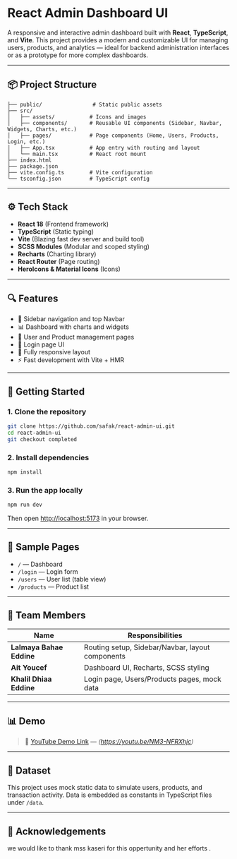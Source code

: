 
# React Admin Dashboard UI

A responsive and interactive admin dashboard built with **React**, **TypeScript**, and **Vite**. This project provides a modern and customizable UI for managing users, products, and analytics — ideal for backend administration interfaces or as a prototype for more complex dashboards.

---

## 📦 Project Structure

```
├── public/                # Static public assets
├── src/
│   ├── assets/           # Icons and images
│   ├── components/       # Reusable UI components (Sidebar, Navbar, Widgets, Charts, etc.)
│   ├── pages/            # Page components (Home, Users, Products, Login, etc.)
│   ├── App.tsx           # App entry with routing and layout
│   └── main.tsx          # React root mount
├── index.html
├── package.json
├── vite.config.ts        # Vite configuration
└── tsconfig.json         # TypeScript config
```

---

## ⚙️ Tech Stack

- **React 18** (Frontend framework)
- **TypeScript** (Static typing)
- **Vite** (Blazing fast dev server and build tool)
- **SCSS Modules** (Modular and scoped styling)
- **Recharts** (Charting library)
- **React Router** (Page routing)
- **HeroIcons & Material Icons** (Icons)

---

## 🔍 Features

- 🧭 Sidebar navigation and top Navbar
- 📊 Dashboard with charts and widgets
- 👤 User and Product management pages
- 🔐 Login page UI
- 📱 Fully responsive layout
- ⚡ Fast development with Vite + HMR

---

## 🚀 Getting Started

### 1. Clone the repository
```bash
git clone https://github.com/safak/react-admin-ui.git
cd react-admin-ui
git checkout completed
```

### 2. Install dependencies
```bash
npm install
```

### 3. Run the app locally
```bash
npm run dev
```

Then open [http://localhost:5173](http://localhost:5173) in your browser.

---

## 🧪 Sample Pages

- `/` — Dashboard
- `/login` — Login form
- `/users` — User list (table view)
- `/products` — Product list

---

## 👥 Team Members

| Name                | Responsibilities                                   |
|---------------------|----------------------------------------------------|
| **Lalmaya Bahae Eddine** | Routing setup, Sidebar/Navbar, layout components  |
| **Ait Youcef**           | Dashboard UI, Recharts, SCSS styling             |
| **Khalil Dhiaa Eddine**  | Login page, Users/Products pages, mock data      |

---

## 📊 Demo

> 🎥 [YouTube Demo Link](#) — _(https://youtu.be/NM3-NFRXhjc)_

---

## 📁 Dataset

This project uses mock static data to simulate users, products, and transaction activity. Data is embedded as constants in TypeScript files under `/data`.

---


## 🤝 Acknowledgements

we would like to thank mss kaseri for this oppertunity and her efforts .
